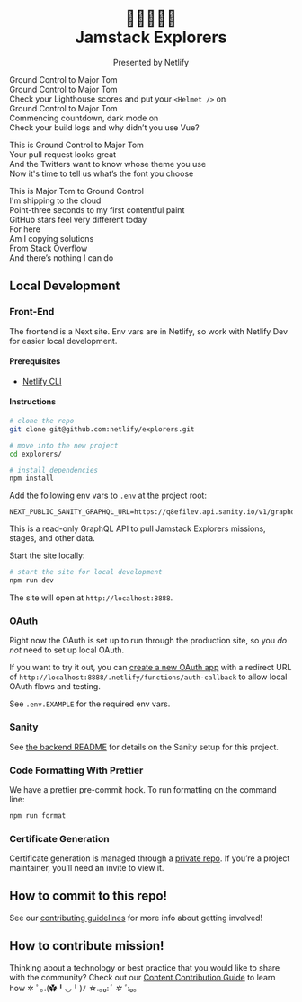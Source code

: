 <h1 align="center">
  🚀👩‍🚀👨‍🚀<br />
  Jamstack Explorers
</h1>
<p align="center">Presented by Netlify</p>

Ground Control to Major Tom  
Ground Control to Major Tom  
Check your Lighthouse scores and put your `<Helmet />` on  
Ground Control to Major Tom  
Commencing countdown, dark mode on  
Check your build logs and why didn’t you use Vue?

This is Ground Control to Major Tom  
Your pull request looks great  
And the Twitters want to know whose theme you use  
Now it's time to tell us what’s the font you choose

This is Major Tom to Ground Control  
I'm shipping to the cloud  
Point-three seconds to my first contentful paint  
GitHub stars feel very different today  
For here  
Am I copying solutions  
From Stack Overflow  
And there’s nothing I can do

## Local Development

### Front-End

The frontend is a Next site. Env vars are in Netlify, so work with Netlify Dev for easier local development.

#### Prerequisites

- [Netlify CLI](https://docs.netlify.com/cli/get-started/#installation)

#### Instructions

```bash
# clone the repo
git clone git@github.com:netlify/explorers.git

# move into the new project
cd explorers/

# install dependencies
npm install
```

Add the following env vars to `.env` at the project root:

```
NEXT_PUBLIC_SANITY_GRAPHQL_URL=https://q8efilev.api.sanity.io/v1/graphql/production/default
```

This is a read-only GraphQL API to pull Jamstack Explorers missions, stages, and other data.

Start the site locally:

```sh
# start the site for local development
npm run dev
```

The site will open at `http://localhost:8888`.

### OAuth

Right now the OAuth is set up to run through the production site, so you _do not_ need to set up local OAuth.

If you want to try it out, you can [create a new OAuth app](https://app.netlify.com/user/applications) with a redirect URL of `http://localhost:8888/.netlify/functions/auth-callback` to allow local OAuth flows and testing.

See `.env.EXAMPLE` for the required env vars.

### Sanity

See [the backend README](./backend/README.md) for details on the Sanity setup for this project.

### Code Formatting With Prettier

We have a prettier pre-commit hook. To run formatting on the command line:

```sh
npm run format
```

### Certificate Generation

Certificate generation is managed through a [private repo](https://github.com/sdras/az-certificate). If you’re a project maintainer, you’ll need an invite to view it.

## How to commit to this repo!

See our [contributing guidelines](./CONTRIBUTING.md) for more info about getting involved!

## How to contribute mission!

Thinking about a technology or best practice that you would like to share with the community? Check out our [Content Contribution Guide](https://www.notion.so/netlify/Content-Contribution-Guide-7e8c17246a524dec85ffe9525084403c) to learn how ✲ ﾟ｡.(✿╹◡╹)ﾉ ☆.｡₀:_ﾟ ✲ ﾟ_:₀｡


